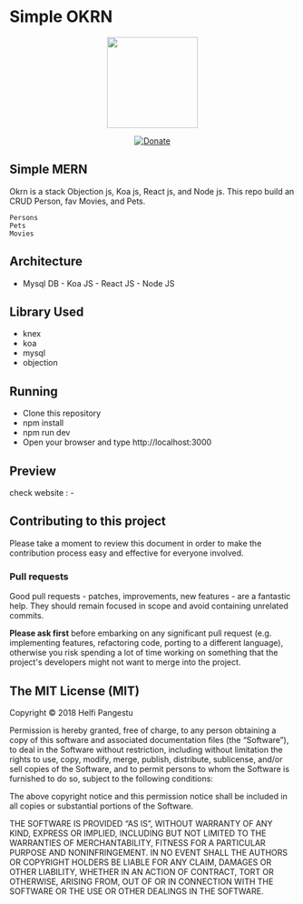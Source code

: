 # Simple OKRN

<p align="center"><img src="https://github.com/kahell/simple_okrn/blob/master/assets/logo/Koa_Logo.jpeg" width="160"></p>
<p align="center">
<a href="#" rel="nofollow"><img src="https://camo.githubusercontent.com/aa6cd44c832344c7b6e5edfc8524c46d4bec971b/68747470733a2f2f696d672e736869656c64732e696f2f62616467652f446f6e6174652d50617950616c2d677265656e2e7376673f6d61784167653d363030" alt="Donate" data-canonical-src="https://img.shields.io/badge/Donate-PayPal-green.svg?maxAge=600" style="max-width:100%;"></a>
</p>

## Simple MERN

Okrn is a stack Objection js, Koa js, React js, and Node js. This repo build an CRUD Person, fav Movies, and Pets.

```
Persons
Pets
Movies
```

## Architecture

- Mysql DB - Koa JS - React JS - Node JS

## Library Used

- knex
- koa
- mysql
- objection

## Running

- Clone this repository
- npm install
- npm run dev
- Open your browser and type http://localhost:3000

## Preview

check website : -

## Contributing to this project

Please take a moment to review this document in order to make the contribution process easy and effective for everyone involved.

<a name="pull-requests"></a>

### Pull requests

Good pull requests - patches, improvements, new features - are a fantastic
help. They should remain focused in scope and avoid containing unrelated
commits.

**Please ask first** before embarking on any significant pull request (e.g.
implementing features, refactoring code, porting to a different language),
otherwise you risk spending a lot of time working on something that the
project's developers might not want to merge into the project.

## The MIT License (MIT)

Copyright © 2018 Helfi Pangestu

Permission is hereby granted, free of charge, to any person
obtaining a copy of this software and associated documentation
files (the “Software”), to deal in the Software without
restriction, including without limitation the rights to use,
copy, modify, merge, publish, distribute, sublicense, and/or sell
copies of the Software, and to permit persons to whom the
Software is furnished to do so, subject to the following
conditions:

The above copyright notice and this permission notice shall be
included in all copies or substantial portions of the Software.

THE SOFTWARE IS PROVIDED “AS IS”, WITHOUT WARRANTY OF ANY KIND,
EXPRESS OR IMPLIED, INCLUDING BUT NOT LIMITED TO THE WARRANTIES
OF MERCHANTABILITY, FITNESS FOR A PARTICULAR PURPOSE AND
NONINFRINGEMENT. IN NO EVENT SHALL THE AUTHORS OR COPYRIGHT
HOLDERS BE LIABLE FOR ANY CLAIM, DAMAGES OR OTHER LIABILITY,
WHETHER IN AN ACTION OF CONTRACT, TORT OR OTHERWISE, ARISING
FROM, OUT OF OR IN CONNECTION WITH THE SOFTWARE OR THE USE OR
OTHER DEALINGS IN THE SOFTWARE.
